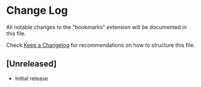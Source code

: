 # Change Log

All notable changes to the "bookmarks" extension will be documented in this file.

Check [Keep a Changelog](http://keepachangelog.com/) for recommendations on how to structure this file.

## [Unreleased]

- Initial release